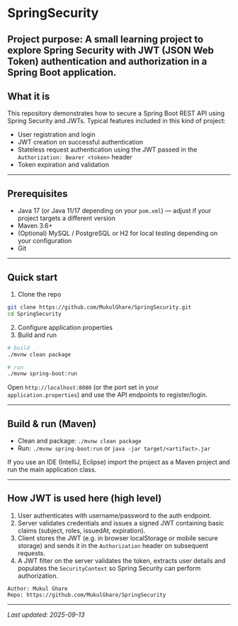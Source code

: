 # SpringSecurity

**Project purpose:**
A small learning project to explore Spring Security with JWT (JSON Web Token) authentication and authorization in a Spring Boot application.
---

## What it is

This repository demonstrates how to secure a Spring Boot REST API using Spring Security and JWTs. Typical features included in this kind of project:

* User registration and login
* JWT creation on successful authentication
* Stateless request authentication using the JWT passed in the `Authorization: Bearer <token>` header
* Token expiration and validation


---

## Prerequisites

* Java 17 (or Java 11/17 depending on your `pom.xml`) — adjust if your project targets a different version
* Maven 3.6+
* (Optional) MySQL / PostgreSQL or H2 for local testing depending on your configuration
* Git

---

## Quick start

1. Clone the repo

```bash
git clone https://github.com/MukulGhare/SpringSecurity.git
cd SpringSecurity
```

2. Configure application properties
3. Build and run

```bash
# build
./mvnw clean package

# run
./mvnw spring-boot:run
```

Open `http://localhost:8080` (or the port set in your `application.properties`) and use the API endpoints to register/login.

---

## Build & run (Maven)

* Clean and package: `./mvnw clean package`
* Run: `./mvnw spring-boot:run` or `java -jar target/<artifact>.jar`

If you use an IDE (IntelliJ, Eclipse) import the project as a Maven project and run the main application class.

---

## How JWT is used here (high level)

1. User authenticates with username/password to the auth endpoint.
2. Server validates credentials and issues a signed JWT containing basic claims (subject, roles, issuedAt, expiration).
3. Client stores the JWT (e.g. in browser localStorage or mobile secure storage) and sends it in the `Authorization` header on subsequent requests.
4. A JWT filter on the server validates the token, extracts user details and populates the `SecurityContext` so Spring Security can perform authorization.

```
Author: Mukul Ghare
Repo: https://github.com/MukulGhare/SpringSecurity
```

---

*Last updated: 2025-09-13*
